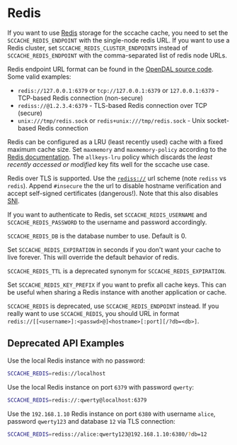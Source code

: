 # Redis

If you want to use [Redis](https://redis.io/) storage for the sccache cache, you need to set the `SCCACHE_REDIS_ENDPOINT` with the single-node redis URL.
If you want to use a Redis cluster, set `SCCACHE_REDIS_CLUSTER_ENDPOINTS` instead of `SCCACHE_REDIS_ENDPOINT` with the comma-separated list of redis node URLs.

Redis endpoint URL format can be found in the [OpenDAL source code](https://github.com/apache/opendal/blob/5f1d5d1d61ed28f63d4955538b33a4d582feebef/core/src/services/redis/backend.rs#L268-L307). Some valid examples:
* `redis://127.0.0.1:6379` or `tcp://127.0.0.1:6379` or `127.0.0.1:6379` - TCP-based Redis connection (non-secure)
* `rediss://@1.2.3.4:6379` - TLS-based Redis connection over TCP (secure)
* `unix:///tmp/redis.sock` or `redis+unix:///tmp/redis.sock` - Unix socket-based Redis connection

Redis can be configured as a LRU (least recently used) cache with a fixed maximum cache size. Set `maxmemory` and `maxmemory-policy` according to the [Redis documentation](https://redis.io/topics/lru-cache). The `allkeys-lru` policy which discards the *least recently accessed or modified* key fits well for the sccache use case.

Redis over TLS is supported. Use the [`rediss://`](https://www.iana.org/assignments/uri-schemes/prov/rediss) url scheme (note `rediss` vs `redis`). Append `#insecure` the the url to disable hostname verification and accept self-signed certificates (dangerous!). Note that this also disables [SNI](https://en.wikipedia.org/wiki/Server_Name_Indication).

If you want to authenticate to Redis, set `SCCACHE_REDIS_USERNAME` and `SCCACHE_REDIS_PASSWORD` to the username and password accordingly.

`SCCACHE_REDIS_DB` is the database number to use. Default is 0.

Set `SCCACHE_REDIS_EXPIRATION` in seconds if you don't want your cache to live forever. This will override the default behavior of redis.

`SCCACHE_REDIS_TTL` is a deprecated synonym for `SCCACHE_REDIS_EXPIRATION`.

Set `SCCACHE_REDIS_KEY_PREFIX` if you want to prefix all cache keys. This can be
useful when sharing a Redis instance with another application or cache.

`SCCACHE_REDIS` is deprecated, use `SCCACHE_REDIS_ENDPOINT` instead.
If you really want to use `SCCACHE_REDIS`, you should URL in format `redis://[[<username>]:<passwd>@]<hostname>[:port][/?db=<db>]`.

## Deprecated API Examples

Use the local Redis instance with no password:
```sh
SCCACHE_REDIS=redis://localhost
```

Use the local Redis instance on port `6379` with password `qwerty`:
```sh
SCCACHE_REDIS=redis://:qwerty@localhost:6379
```

Use the `192.168.1.10` Redis instance on port `6380` with username `alice`, password `qwerty123` and database `12` via TLS connection:
```sh
SCCACHE_REDIS=rediss://alice:qwerty123@192.168.1.10:6380/?db=12
```

